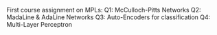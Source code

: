 First course assignment on MPLs:
Q1: McCulloch-Pitts Networks
Q2: MadaLine & AdaLine Networks
Q3: Auto-Encoders for classification 
Q4: Multi-Layer Perceptron 
